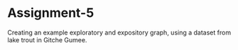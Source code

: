 # Assignment-5

Creating an example exploratory and expository graph, using a dataset from lake trout in Gitche Gumee.
